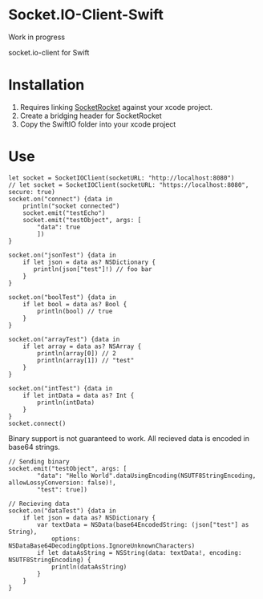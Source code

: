 Socket.IO-Client-Swift
======================

Work in progress

socket.io-client for Swift

Installation
============
1. Requires linking [SocketRocket](https://github.com/square/SocketRocket) against your xcode project.
2. Create a bridging header for SocketRocket
3. Copy the SwiftIO folder into your xcode project

Use
===

```
let socket = SocketIOClient(socketURL: "http://localhost:8080")
// let socket = SocketIOClient(socketURL: "https://localhost:8080", secure: true)
socket.on("connect") {data in
    println("socket connected")
    socket.emit("testEcho")
    socket.emit("testObject", args: [
        "data": true
        ])
}

socket.on("jsonTest") {data in
    if let json = data as? NSDictionary {
       println(json["test"]!) // foo bar
    }
}

socket.on("boolTest") {data in
    if let bool = data as? Bool {
        println(bool) // true
    }
}

socket.on("arrayTest") {data in
    if let array = data as? NSArray {
        println(array[0]) // 2
        println(array[1]) // "test"
    }
}

socket.on("intTest") {data in
    if let intData = data as? Int {
        println(intData)
    }
}
socket.connect()
```

Binary support is not guaranteed to work. All recieved data is encoded in base64 strings.
```
// Sending binary
socket.emit("testObject", args: [
        "data": "Hello World".dataUsingEncoding(NSUTF8StringEncoding, allowLossyConversion: false)!,
        "test": true])
        
// Recieving data
socket.on("dataTest") {data in
    if let json = data as? NSDictionary {
        var textData = NSData(base64EncodedString: (json["test"] as String),
            options: NSDataBase64DecodingOptions.IgnoreUnknownCharacters)
        if let dataAsString = NSString(data: textData!, encoding: NSUTF8StringEncoding) {
            println(dataAsString)
        }
    }
}
```
